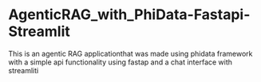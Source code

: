 # AgenticRAG_with_PhiData-Fastapi-Streamlit
This is an agentic RAG applicationthat was made using phidata framework with a simple api functionality using fastap and a chat interface with streamliti
